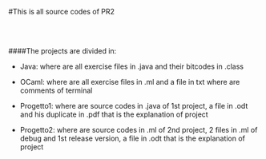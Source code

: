 #This is all source codes of PR2

<br />
<br />

####The projects are divided in:
<br />

* Java: where are all exercise files in .java and their bitcodes in .class

* OCaml: where are all exercise files in .ml and a file in txt where are comments of terminal

* Progetto1: where are source codes in .java of 1st project, a file in .odt and his duplicate in .pdf that is the explanation of project

* Progetto2: where are source codes in .ml of 2nd project, 2 files in .ml of debug and 1st release version, a file in .odt that is the explanation of project
